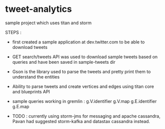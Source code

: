 tweet-analytics
===============

sample project which uses titan and storm

STEPS :

* first created a sample application at dev.twitter.com to be able to download tweets

* GET search/tweets API was used to download sample tweets based on queries and have been saved in sample-tweets dir

* Gson is the library used to parse the tweets and pretty print them to understand the entities

* Ability to parse tweets and create vertices and edges using titan core and blueprints API

* sample queries working in gremlin :
  g.V.identifier
  g.V.map
  g.E.identifier
  g.E.map

* TODO : currently using storm-jms for messaging and apache cassandra, Pavan had suggested storm-kafka and datastax cassandra instead.
